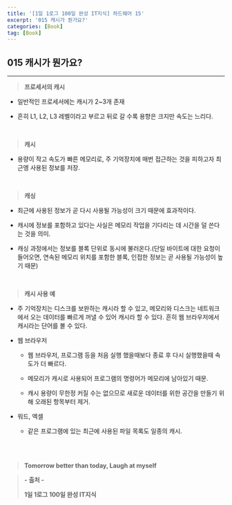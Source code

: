 ```yaml
---
title: '[1일 1로그 100일 완성 IT지식] 하드웨어 15'
excerpt: '015 캐시가 뭔가요?'
categories: [Book]
tag: [Book]
---
```


## 015 캐시가 뭔가요?

---

> **프로세서의 캐시**

-   일반적인 프로세서에는 캐시가 2~3개 존재

-   흔히 L1, L2, L3 레벨이라고 부르고 뒤로 갈 수록 용향은 크지만 속도는 느리다.

<br>

> **캐시**

-   용량이 작고 속도가 빠른 메모리로, 주 기억장치에 매번 접근하는 것을 피하고자 최근엥 사용된 정보를 저장.

<br>

> **캐싱**

-   최근에 사용된 정보가 곧 다시 사용될 가능성이 크기 때문에 효과적이다.

-   캐시에 정보를 포함하고 있다는 사실은 메모리 작업을 기다리는 데 시간을 덜 쓴다는 것을 의미.

-   캐싱 과정에서는 정보를 블록 단위로 동시에 불러온다.(단일 바이트에 대한 요청이 들어오면, 연속된 메모리 위치를 포함한 블록, 인접한 정보는 곧 사용될 가능성이 높기 때문)

<br>

> **캐시 사용 예**

-   주 기억장치는 디스크를 보완하는 캐시라 할 수 있고, 메모리와 디스크는 네트워크에서 오는 데이터를 빠르게 꺼낼 수 있어 캐시라 할 수 있다. 흔히 웹 브라우저에서 캐시라는 단어를 볼 수 있다.

-   웹 브라우저

    -   웹 브라우저, 프로그램 등을 처음 실행 했을때보다 종료 후 다시 실행했을때 속도가 더 빠르다.

    -   메모리가 캐시로 사용되어 프로그램의 명령어가 메모리에 남아있기 때문.

    -   캐시 용량이 무한정 커질 수는 없으므로 새로운 데이터를 위한 공간을 만들기 위해 오래된 항목부터 제거.

-   워드, 엑셀

    -   같은 프로그램에 있는 최근에 사용된 파일 목록도 일종의 캐시.

<br><br>

> **Tomorrow better than today, Laugh at myself**

> **- 출처 -**
>
> **1일 1로그 100일 완성 IT지식**
